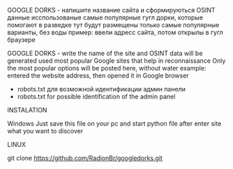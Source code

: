 GOOGLE DORKS - напишите название сайта и сформируються OSINT данные
исспользованые самые популярные гугл дорки, которые помогают в разведке
тут будут размещены только самые популярные варианты, без воды
пример: ввели адресс сайта, потом открылы в гугл браузере

GOOGLE DORKS - write the name of the site and OSINT data will be generated
used most popular Google sites that help in reconnaissance
Only the most popular options will be posted here, without water
example: entered the website address, then opened it in Google browser

+ robots.txt для возможной идентификации админ панели
+ robots.txt for possible identification of the admin panel

INSTALATION

Windows
Just save this file on your pc and start python file
after enter site what you want to discover

LINUX

git clone https://github.com/RadionBr/googledorks.git

